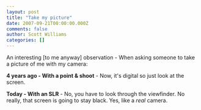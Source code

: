 ```yaml
---
layout: post
title: "Take my picture"
date: 2007-09-21T00:00:00.000Z
comments: false
author: Scott Williams
categories: []
---
```

An interesting [to me anyway] observation - When asking someone to take a picture of me with my camera:

<strong>4 years ago - With a point &amp; shoot</strong> - Now, it's digital so just look at the screen.

<strong>Today - With an SLR</strong> - No, you have to look through the viewfinder. No really, that screen is going to stay black. Yes, like a <em>real</em> camera.
